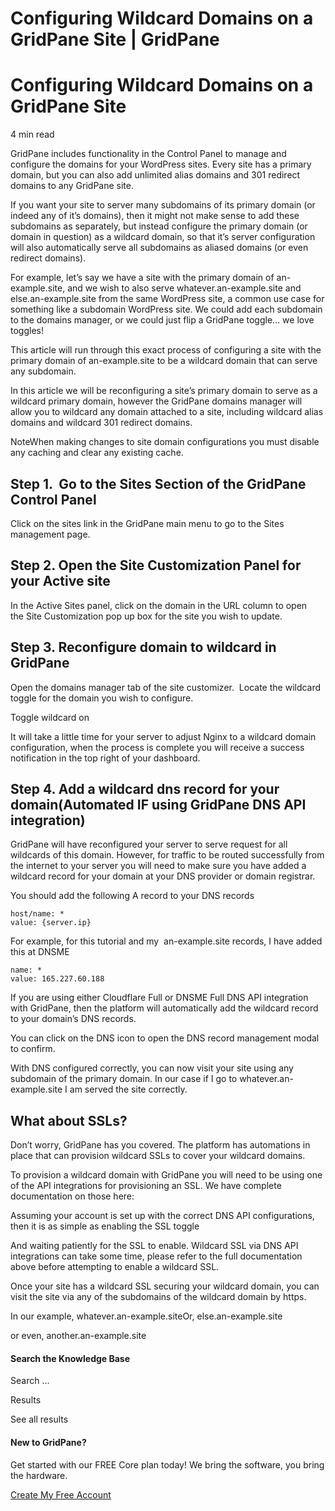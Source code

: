 # Configuring Wildcard Domains on a GridPane Site | GridPane

# Configuring Wildcard Domains on a GridPane Site

 

4 min read 

GridPane includes functionality in the Control Panel to manage and configure the domains for your WordPress sites. Every site has a primary domain, but you can also add unlimited alias domains and 301 redirect domains to any GridPane site.

If you want your site to server many subdomains of its primary domain (or indeed any of it’s domains), then it might not make sense to add these subdomains as separately, but instead configure the primary domain (or domain in question) as a wildcard domain, so that it’s server configuration will also automatically serve all subdomains as aliased domains (or even redirect domains).

For example, let’s say we have a site with the primary domain of an-example.site, and we wish to also serve whatever.an-example.site and else.an-example.site from the same WordPress site, a common use case for something like a subdomain WordPress site. We could add each subdomain to the domains manager, or we could just flip a GridPane toggle… we love toggles!

This article will run through this exact process of configuring a site with the primary domain of an-example.site to be a wildcard domain that can serve any subdomain.

In this article we will be reconfiguring a site’s primary domain to serve as a wildcard primary domain, however the GridPane domains manager will allow you to wildcard any domain attached to a site, including wildcard alias domains and wildcard 301 redirect domains.

NoteWhen making changes to site domain configurations you must disable any caching and clear any existing cache.

## Step 1.  Go to the Sites Section of the GridPane Control Panel

Click on the sites link in the GridPane main menu to go to the Sites management page.

## Step 2. Open the Site Customization Panel for your Active site

In the Active Sites panel, click on the domain in the URL column to open the Site Customization pop up box for the site you wish to update.

## Step 3. Reconfigure domain to wildcard in GridPane

Open the domains manager tab of the site customizer.  Locate the wildcard toggle for the domain you wish to configure.

Toggle wildcard on

It will take a little time for your server to adjust Nginx to a wildcard domain configuration, when the process is complete you will receive a success notification in the top right of your dashboard.

## Step 4. Add a wildcard dns record for your domain(Automated IF using GridPane DNS API integration)

GridPane will have reconfigured your server to serve request for all wildcards of this domain. However, for traffic to be routed successfully from the internet to your server you will need to make sure you have added a wildcard record for your domain at your DNS provider or domain registrar.

You should add the following A record to your DNS records

```
host/name: *
value: {server.ip}
```

For example, for this tutorial and my  an-example.site records, I have added this at DNSME

```
name: *
value: 165.227.60.188
```

If you are using either Cloudflare Full or DNSME Full DNS API integration with GridPane, then the platform will automatically add the wildcard record to your domain’s DNS records.

You can click on the DNS icon to open the DNS record management modal to confirm.

With DNS configured correctly, you can now visit your site using any subdomain of the primary domain. In our case if I go to whatever.an-example.site I am served the site correctly.

## What about SSLs?

Don’t worry, GridPane has you covered. The platform has automations in place that can provision wildcard SSLs to cover your wildcard domains.

To provision a wildcard domain with GridPane you will need to be using one of the API integrations for provisioning an SSL. We have complete documentation on those here:

Assuming your account is set up with the correct DNS API configurations, then it is as simple as enabling the SSL toggle

And waiting patiently for the SSL to enable. Wildcard SSL via DNS API integrations can take some time, please refer to the full documentation above before attempting to enable a wildcard SSL.

Once your site has a wildcard SSL securing your wildcard domain, you can visit the site via any of the subdomains of the wildcard domain by https.

In our example, whatever.an-example.siteOr, else.an-example.site

or even, another.an-example.site

 

 

#### Search the Knowledge Base

Search ...

 Results

See all results

#### New to GridPane?

Get started with our FREE Core plan today! We bring the software, you bring the hardware.

[Create My Free Account](https://gridpane.com/checkout/?plan=core)


